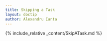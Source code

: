```yaml
---
title: Skipping a Task
layout: doctip
author: Alexandru Ianta
---
```


{% include_relative _content/SkipATask.md %}